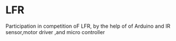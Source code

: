 # LFR
Participation in competition oF LFR, by the help of of Arduino and IR sensor,motor driver ,and micro controller

